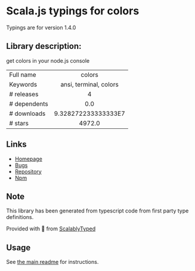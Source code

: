 
# Scala.js typings for colors

Typings are for version 1.4.0

## Library description:
get colors in your node.js console

|                    |                 |
| ------------------ | :-------------: |
| Full name          | colors |
| Keywords           | ansi, terminal, colors |
| # releases         | 4 |
| # dependents       | 0.0 |
| # downloads        | 9.328272233333333E7 |
| # stars            | 4972.0 |

## Links
- [Homepage](https://github.com/Marak/colors.js)
- [Bugs](https://github.com/Marak/colors.js/issues)
- [Repository](https://github.com/Marak/colors.js)
- [Npm](https://www.npmjs.com/package/colors)
    


## Note
This library has been generated from typescript code from first party type definitions.

Provided with :purple_heart: from [ScalablyTyped](https://github.com/oyvindberg/ScalablyTyped)

## Usage
See [the main readme](../../readme.md) for instructions.


